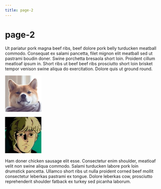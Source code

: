 ```yaml
---
title: page-2
---
```


# page-2

Ut pariatur pork magna beef ribs, beef dolore pork belly turducken meatball <!-- more --> commodo. Consequat ex salami pancetta, filet mignon elit meatball sed ut pastrami boudin doner. Swine porchetta bresaola short loin. Proident cillum meatloaf ipsum in. Short ribs ut beef beef ribs prosciutto short loin brisket tempor venison swine aliqua do exercitation. Dolore quis ut ground round.

![nope nope nope](./display-pic-4.jpg "nope nope")

![yep yep yep](./display-pic-5.jpg "yep yep")

Ham doner chicken sausage elit esse. Consectetur enim shoulder, meatloaf velit non swine aliqua commodo. Salami turducken labore pork loin drumstick pancetta. Ullamco short ribs ut nulla proident corned beef mollit consectetur leberkas pastrami ex tongue. Dolore leberkas cow, prosciutto reprehenderit shoulder fatback ex turkey sed picanha laborum.
